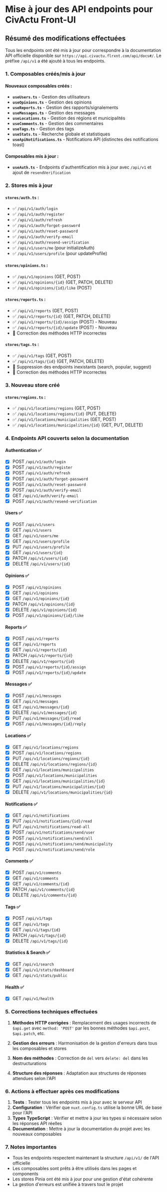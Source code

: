 # Mise à jour des API endpoints pour CivActu Front-UI

## Résumé des modifications effectuées

Tous les endpoints ont été mis à jour pour correspondre à la documentation API officielle disponible sur `https://api.civactu.flrxnt.com/api/docs#/`. Le préfixe `/api/v1` a été ajouté à tous les endpoints.

### 1. Composables créés/mis à jour

#### Nouveaux composables créés :
- **`useUsers.ts`** - Gestion des utilisateurs
- **`useOpinions.ts`** - Gestion des opinions
- **`useReports.ts`** - Gestion des rapports/signalements
- **`useMessages.ts`** - Gestion des messages
- **`useLocations.ts`** - Gestion des régions et municipalités
- **`useComments.ts`** - Gestion des commentaires
- **`useTags.ts`** - Gestion des tags
- **`useStats.ts`** - Recherche globale et statistiques
- **`useApiNotifications.ts`** - Notifications API (distinctes des notifications toast)

#### Composables mis à jour :
- **`useAuth.ts`** - Endpoints d'authentification mis à jour avec `/api/v1` et ajout de `resendVerification`

### 2. Stores mis à jour

#### `stores/auth.ts` :
- ✅ `/api/v1/auth/login`
- ✅ `/api/v1/auth/register`
- ✅ `/api/v1/auth/refresh`
- ✅ `/api/v1/auth/forgot-password`
- ✅ `/api/v1/auth/reset-password`
- ✅ `/api/v1/auth/verify-email`
- ✅ `/api/v1/auth/resend-verification`
- ✅ `/api/v1/users/me` (pour initializeAuth)
- ✅ `/api/v1/users/profile` (pour updateProfile)

#### `stores/opinions.ts` :
- ✅ `/api/v1/opinions` (GET, POST)
- ✅ `/api/v1/opinions/{id}` (GET, PATCH, DELETE)
- ✅ `/api/v1/opinions/{id}/like` (POST)

#### `stores/reports.ts` :
- ✅ `/api/v1/reports` (GET, POST)
- ✅ `/api/v1/reports/{id}` (GET, PATCH, DELETE)
- ✅ `/api/v1/reports/{id}/assign` (POST) - Nouveau
- ✅ `/api/v1/reports/{id}/update` (POST) - Nouveau
- 🔧 Correction des méthodes HTTP incorrectes

#### `stores/tags.ts` :
- ✅ `/api/v1/tags` (GET, POST)
- ✅ `/api/v1/tags/{id}` (GET, PATCH, DELETE)
- 🔧 Suppression des endpoints inexistants (search, popular, suggest)
- 🔧 Correction des méthodes HTTP incorrectes

### 3. Nouveau store créé

#### `stores/regions.ts` :
- ✅ `/api/v1/locations/regions` (GET, POST)
- ✅ `/api/v1/locations/regions/{id}` (PUT, DELETE)
- ✅ `/api/v1/locations/municipalities` (GET, POST)
- ✅ `/api/v1/locations/municipalities/{id}` (GET, PUT, DELETE)

### 4. Endpoints API couverts selon la documentation

#### Authentication ✅
- [x] POST `/api/v1/auth/login`
- [x] POST `/api/v1/auth/register`
- [x] POST `/api/v1/auth/refresh`
- [x] POST `/api/v1/auth/forgot-password`
- [x] POST `/api/v1/auth/reset-password`
- [x] POST `/api/v1/auth/verify-email`
- [x] GET `/api/v1/auth/verify-email`
- [x] POST `/api/v1/auth/resend-verification`

#### Users ✅
- [x] POST `/api/v1/users`
- [x] GET `/api/v1/users`
- [x] GET `/api/v1/users/me`
- [x] GET `/api/v1/users/profile`
- [x] PUT `/api/v1/users/profile`
- [x] GET `/api/v1/users/{id}`
- [x] PATCH `/api/v1/users/{id}`
- [x] DELETE `/api/v1/users/{id}`

#### Opinions ✅
- [x] POST `/api/v1/opinions`
- [x] GET `/api/v1/opinions`
- [x] GET `/api/v1/opinions/{id}`
- [x] PATCH `/api/v1/opinions/{id}`
- [x] DELETE `/api/v1/opinions/{id}`
- [x] POST `/api/v1/opinions/{id}/like`

#### Reports ✅
- [x] POST `/api/v1/reports`
- [x] GET `/api/v1/reports`
- [x] GET `/api/v1/reports/{id}`
- [x] PATCH `/api/v1/reports/{id}`
- [x] DELETE `/api/v1/reports/{id}`
- [x] POST `/api/v1/reports/{id}/assign`
- [x] POST `/api/v1/reports/{id}/update`

#### Messages ✅
- [x] POST `/api/v1/messages`
- [x] GET `/api/v1/messages`
- [x] GET `/api/v1/messages/{id}`
- [x] DELETE `/api/v1/messages/{id}`
- [x] PUT `/api/v1/messages/{id}/read`
- [x] POST `/api/v1/messages/{id}/reply`

#### Locations ✅
- [x] GET `/api/v1/locations/regions`
- [x] POST `/api/v1/locations/regions`
- [x] PUT `/api/v1/locations/regions/{id}`
- [x] DELETE `/api/v1/locations/regions/{id}`
- [x] GET `/api/v1/locations/municipalities`
- [x] POST `/api/v1/locations/municipalities`
- [x] GET `/api/v1/locations/municipalities/{id}`
- [x] PUT `/api/v1/locations/municipalities/{id}`
- [x] DELETE `/api/v1/locations/municipalities/{id}`

#### Notifications ✅
- [x] GET `/api/v1/notifications`
- [x] PUT `/api/v1/notifications/{id}/read`
- [x] PUT `/api/v1/notifications/read-all`
- [x] POST `/api/v1/notifications/send/user`
- [x] POST `/api/v1/notifications/send/all`
- [x] POST `/api/v1/notifications/send/municipality`
- [x] POST `/api/v1/notifications/send/role`

#### Comments ✅
- [x] POST `/api/v1/comments`
- [x] GET `/api/v1/comments`
- [x] GET `/api/v1/comments/{id}`
- [x] PATCH `/api/v1/comments/{id}`
- [x] DELETE `/api/v1/comments/{id}`

#### Tags ✅
- [x] POST `/api/v1/tags`
- [x] GET `/api/v1/tags`
- [x] GET `/api/v1/tags/{id}`
- [x] PATCH `/api/v1/tags/{id}`
- [x] DELETE `/api/v1/tags/{id}`

#### Statistics & Search ✅
- [x] GET `/api/v1/search`
- [x] GET `/api/v1/stats/dashboard`
- [x] GET `/api/v1/stats/public`

#### Health ✅
- [x] GET `/api/v1/health`

### 5. Corrections techniques effectuées

1. **Méthodes HTTP corrigées** : Remplacement des usages incorrects de `$api.get` avec `method: 'POST'` par les bonnes méthodes `$api.post`, `$api.patch`, etc.

2. **Gestion des erreurs** : Harmonisation de la gestion d'erreurs dans tous les composables et stores

3. **Nom des méthodes** : Correction de `del` vers `delete: del` dans les destructurations

4. **Structure des réponses** : Adaptation aux structures de réponses attendues selon l'API

### 6. Actions à effectuer après ces modifications

1. **Tests** : Tester tous les endpoints mis à jour avec le serveur API
2. **Configuration** : Vérifier que `nuxt.config.ts` utilise la bonne URL de base pour l'API
3. **Types TypeScript** : Vérifier et mettre à jour les types si nécessaire selon les réponses API réelles
4. **Documentation** : Mettre à jour la documentation du projet avec les nouveaux composables

### 7. Notes importantes

- Tous les endpoints respectent maintenant la structure `/api/v1/` de l'API officielle
- Les composables sont prêts à être utilisés dans les pages et components
- Les stores Pinia ont été mis à jour pour une gestion d'état cohérente
- La gestion d'erreurs est unifiée à travers tout le projet
